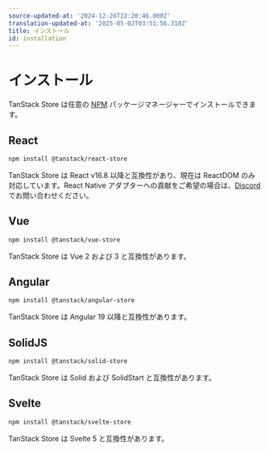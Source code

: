 ```yaml
---
source-updated-at: '2024-12-26T22:20:46.000Z'
translation-updated-at: '2025-05-02T03:51:56.310Z'
title: インストール
id: installation
---
```

# インストール

TanStack Store は任意の [NPM](https://npmjs.com) パッケージマネージャーでインストールできます。

## React

```sh
npm install @tanstack/react-store
```

TanStack Store は React v16.8 以降と互換性があり、現在は ReactDOM のみ対応しています。React Native アダプターへの貢献をご希望の場合は、[Discord](https://tlinz.com/discord) でお問い合わせください。

## Vue

```sh
npm install @tanstack/vue-store
```

TanStack Store は Vue 2 および 3 と互換性があります。

## Angular

```sh
npm install @tanstack/angular-store
```

TanStack Store は Angular 19 以降と互換性があります。

## SolidJS

```sh
npm install @tanstack/solid-store
```

TanStack Store は Solid および SolidStart と互換性があります。

## Svelte

```sh
npm install @tanstack/svelte-store
```

TanStack Store は Svelte 5 と互換性があります。
